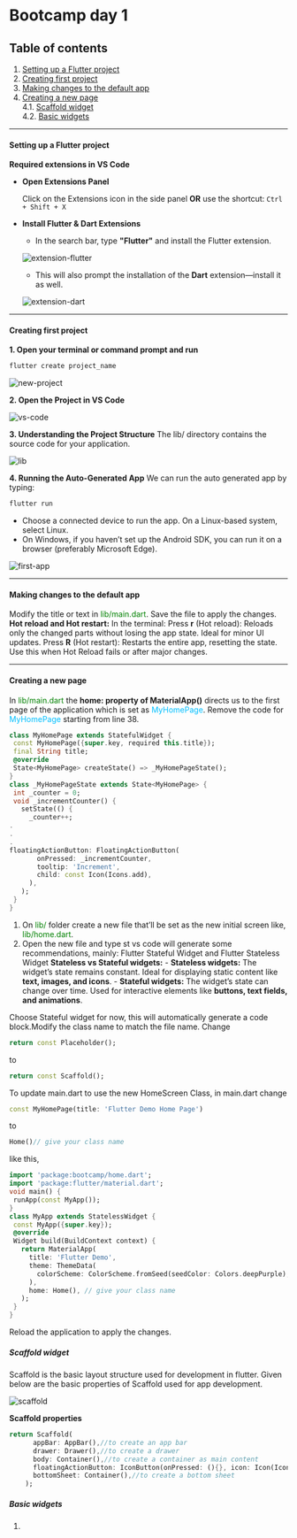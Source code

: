 # Bootcamp day 1

## Table of contents

1. [Setting up a Flutter project](#setting-up-a-flutter-project)
2. [Creating first project](#creating-first-project)
3. [Making changes to the default app](#making-changes-to-the-default-app)
4. [Creating a new page](#creating-a-new-page)  
   4.1. [Scaffold widget](#scaffold-widget)  
   4.2. [Basic widgets](#basic-widgets)

---

#### Setting up a Flutter project

**Required extensions in VS Code**

- **Open Extensions Panel**

  Click on the Extensions icon in the side panel **OR** use the shortcut: `Ctrl + Shift + X`

- **Install Flutter & Dart Extensions**

  - In the search bar, type **"Flutter"** and install the Flutter extension.

  ![extension-flutter](https://aswin-asokan.github.io/iste_bootcamp/images/extension-flutter.png)

  - This will also prompt the installation of the **Dart** extension—install it as well.

  ![extension-dart](https://aswin-asokan.github.io/iste_bootcamp/images/extension-dart.png)

---

#### Creating first project

**1. Open your terminal or command prompt and run**

```dart
flutter create project_name
```

![new-project](https://aswin-asokan.github.io/iste_bootcamp/images/new-project.png)

**2. Open the Project in VS Code**

![vs-code](https://aswin-asokan.github.io/iste_bootcamp/images/vs-code.png)

**3. Understanding the Project Structure**
The lib/ directory contains the source code for your application.

![lib](https://aswin-asokan.github.io/iste_bootcamp/images/lib.png)

**4. Running the Auto-Generated App**
We can run the auto generated app by typing:

```dart
flutter run
```

- Choose a connected device to run the app.
  On a Linux-based system, select Linux.
- On Windows, if you haven’t set up the Android SDK, you can run it on a browser (preferably Microsoft Edge).

![first-app](https://aswin-asokan.github.io/iste_bootcamp/images/first-app.png)

---

#### Making changes to the default app

Modify the title or text in <span style="color:green">lib/main.dart</span>. Save the file to apply the changes.
**Hot reload and Hot restart:**
In the terminal:
Press **r** (Hot reload): Reloads only the changed parts without losing the app state. Ideal for minor UI updates.
Press **R** (Hot restart): Restarts the entire app, resetting the state. Use this when Hot Reload fails or after major changes.

---

#### Creating a new page

In <span style="color:green">lib/main.dart</span> the **home: property of MaterialApp()** directs us to the first page of the application which is set as <span style="color:deepskyblue">MyHomePage</span>. Remove the code for <span style="color:deepskyblue">MyHomePage</span> starting from line 38.

```dart
class MyHomePage extends StatefulWidget {
 const MyHomePage({super.key, required this.title});
 final String title;
 @override
 State<MyHomePage> createState() => _MyHomePageState();
}
class _MyHomePageState extends State<MyHomePage> {
 int _counter = 0;
 void _incrementCounter() {
   setState(() {
     _counter++;
.
.
.
floatingActionButton: FloatingActionButton(
       onPressed: _incrementCounter,
       tooltip: 'Increment',
       child: const Icon(Icons.add),
     ),
   );
 }
}
```

1. On <span style="color:green">lib/</span> folder create a new file that’ll be set as the new initial screen like, <span style="color:green">lib/home.dart</span>.
2. Open the new file and type st vs code will generate some recommendations, mainly: Flutter Stateful Widget and Flutter Stateless Widget
   **Stateless vs Stateful widgets:** - **Stateless widgets:** The widget’s state remains constant. Ideal for displaying static content like **text, images, and icons**. - **Stateful widgets:** The widget’s state can change over time. Used for interactive elements like **buttons, text fields, and animations**.

Choose Stateful widget for now, this will automatically generate a code block.Modify the class name to match the file name. Change

```dart
return const Placeholder();
```

to

```dart
return const Scaffold();
```

To update main.dart to use the new HomeScreen Class, in main.dart change

```dart
const MyHomePage(title: 'Flutter Demo Home Page')
```

to

```dart
Home()// give your class name
```

like this,

```dart
import 'package:bootcamp/home.dart';
import 'package:flutter/material.dart';
void main() {
 runApp(const MyApp());
}
class MyApp extends StatelessWidget {
 const MyApp({super.key});
 @override
 Widget build(BuildContext context) {
   return MaterialApp(
     title: 'Flutter Demo',
     theme: ThemeData(
       colorScheme: ColorScheme.fromSeed(seedColor: Colors.deepPurple),
     ),
     home: Home(), // give your class name
   );
 }
}
```

Reload the application to apply the changes.

##### Scaffold widget

Scaffold is the basic layout structure used for development in flutter. Given below are the basic properties of Scaffold used for app development.

![scaffold](https://aswin-asokan.github.io/iste_bootcamp/images/scaffold.jpg)

**Scaffold properties**

```dart
return Scaffold(
      appBar: AppBar(),//to create an app bar
      drawer: Drawer(),//to create a drawer
      body: Container(),//to create a container as main content
      floatingActionButton: IconButton(onPressed: (){}, icon: Icon(Icons.add)),//to create a floating action button
      bottomSheet: Container(),//to create a bottom sheet
    );
```

##### Basic widgets

1.

